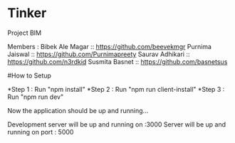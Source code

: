 # Tinker
Project BIM


Members :
Bibek Ale Magar :: https://github.com/beevekmgr
Purnima Jaiswal :: https://github.com/Purnimapreety
Saurav Adhikari :: https://github.com/n3rdkid
Susmita Basnet  :: https://github.com/basnetsus


#How to Setup 

*Step 1 : Run "npm install"
*Step 2 : Run "npm run client-install"
*Step 3 : Run "npm run dev"

Now the application should be up and running...

Development server will be up and running on :3000 
Server will be up and running on port : 5000

